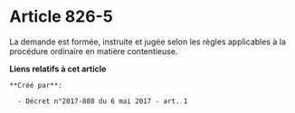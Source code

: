 # Article 826-5

La demande est formée, instruite et jugée selon les règles applicables à la procédure ordinaire en matière contentieuse.

**Liens relatifs à cet article**

	**Créé par**:

	  - Décret n°2017-888 du 6 mai 2017 - art. 1
